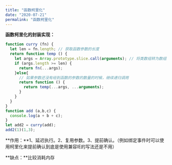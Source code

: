 ```yaml
---
title: "函数柯里化"
date: "2020-07-21"
permalink: "函数柯里化"
---
```


**函数柯里化的封装实现：**

```javascript
function curry (fn) {
  let len = fn.length; // 获取函数参数的长度
  return function temp () {
    let args = Array.prototype.slice.call(arguments); // 将类数组转为数组
    if (args.length >= len) {
      return fn(...args);
    }else{
      // 如果参数还没有给到函数的参数的数量的时候，继续递归调用
      return function () {
        return temp(...args, ...arguments);
      }
    }
  }
}
function add (a,b,c) {
  console.log(a + b + c);
}
let add2 = curry(add);
add2(1)(1,3);
```

**作用：**1、延迟执行。2、复用参数。3、提前确认。（例如绑定事件时可以使用柯里化来提前确认到底是使用兼容IE的写法还是不用）

**缺点：**比较消耗内存